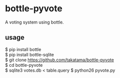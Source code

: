 bottle-pyvote
=============

A voting system using bottle.

usage
-------------
$ pip install bottle  
$ pip install bottle-sqlite  
$ git clone https://github.com/takatama/bottle-pyvote  
$ cd bottle-pyvote  
$ sqlite3 votes.db < table.query
$ python26 pyvote.py  

